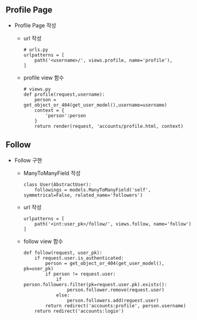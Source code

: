 ## Profile Page

- Profile Page 작성
  
  - url 작성
    
    ```
    # urls.py
    urlpatterns = [
        path('<username>/', views.profile, name='profile'),
    ]
    ```
  
  - profile view 함수
    
    ```
    # views.py
    def profile(request,username):
        person = get_object_or_404(get_user_model(),username=username)
        context = {
            'person':person
        }
        return render(request, 'accounts/profile.html, context)
    ```





## Follow

* Follow 구현
  
  * ManyToManyField 작성
    
    ```
    class User(AbstractUser):
        followings = models.ManyToManyField('self', symmetrical=False, related_name='followers')
    ```
  
  * url 작성
    
    ```
    urlpatterns = [
        path('<int:user_pk>/follow/', views.follow, name='follow')
    ]
    ```
  
  * follow view 함수
    
    ```
    def follow(request, user_pk):
        if request.user.is_authenticated:
            person = get_object_or_404(get_user_model(), pk=user_pk)
            if person != request.user:
                if person.followers.filter(pk=request.user.pk).exists():
                    person.follower.remove(request.user)
                else:
                    person.followers.add(request.user)
            return redirect('accounts:profile', person.username)
        return redirect('accounts:login')
    ```
    
    
